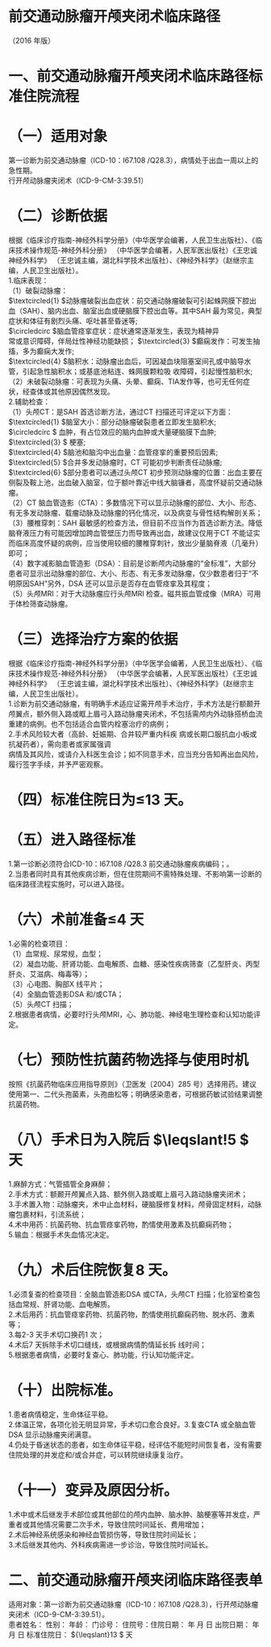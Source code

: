 # 前交通动脉瘤开颅夹闭术临床路径  
（2016 年版）  
# 一、前交通动脉瘤开颅夹闭术临床路径标准住院流程  
# （一）适用对象  
第一诊断为前交通动脉瘤（ICD-10：I67.108 /Q28.3），病情处于出血一周以上的急性期。  
行开颅动脉瘤夹闭术（ICD-9-CM-3:39.51）  
# （二）诊断依据  
根据《临床诊疗指南-神经外科学分册》（中华医学会编著，人民卫生出版社）、《临床技术操作规范-神经外科分册》
（中华医学会编著，人民军医出版社）《王忠诚神经外科学》
（王忠诚主编，湖北科学技术出版社）、《神经外科学》（赵继宗主编，人民卫生出版社）。  
1.临床表现：  
（1）破裂动脉瘤：  
$\textcircled{1} $动脉瘤破裂出血症状：前交通动脉瘤破裂可引起蛛网膜下腔出血（SAH）、脑内出血、脑室出血或硬脑膜下腔出血等。其中SAH 最为常见，典型症状和体征有剧烈头痛、呕吐甚至昏迷等;  
$\circledcirc $脑血管痉挛症状：症状通常逐渐发生，表现为精神异  
常或意识障碍，伴局灶性神经功能缺损； $\textcircled{3} $癫痫发作：可发生抽搐，多为癫痫大发作;  
$\textcircled{4} $脑积水：动脉瘤出血后，可因凝血块阻塞室间孔或中脑导水管，引起急性脑积水；或基底池粘连、蛛网膜颗粒吸 收障碍，引起慢性脑积水;  
（2）未破裂动脉瘤：可表现为头痛、头晕、癫痫、TIA发作等，也可无任何症状，经查体或其他原因偶然发现。  
2.辅助检查：  
（1）头颅CT：是SAH 首选诊断方法，通过CT 扫描还可评定以下方面：  
$\textcircled{1} $脑室大小：部分动脉瘤破裂患者立即发生脑积水;  
$\circledcirc $ 血肿，有占位效应的脑内血肿或大量硬脑膜下血肿;  
$\textcircled{3} $ 梗塞;  
$\textcircled{4} $脑池和脑沟中出血量：血管痉挛的重要预后因素;  
$\textcircled{5} $合并多发动脉瘤时，CT 可能初步判断责任动脉瘤;  
$\textcircled{6} $部分患者可以通过头颅CT 初步预测动脉瘤的位置：出血主要在侧裂及鞍上池，出血破入脑室，位于额叶靠近中线大脑镰者，高度怀疑前交通动脉瘤。  
（2）CT 脑血管造影（CTA）：多数情况下可以显示动脉瘤的部位、大小、形态、有无多发动脉瘤、载瘤动脉及动脉瘤的钙化情况，以及病变与骨性结构解剖关系；  
（3）腰椎穿刺：SAH 最敏感的检查方法，但目前不应当作为首选诊断方法。降低脑脊液压力有可能因增加跨血管壁压力而导致再出血，故建议仅用于CT 不能证实而临床高度怀疑的病例，应当使用较细的腰椎穿刺针，放出少量脑脊液（几毫升）即可；  
（4）数字减影脑血管造影（DSA）：目前是诊断颅内动脉瘤的“金标准”，大部分患者可显示出动脉瘤的部位、大小、形态、有无多发动脉瘤，仅少数患者归于“不明原因SAH”另外，DSA 还可以显示是否存在血管痉挛及其程度；  
（5）头颅MRI：对于大动脉瘤应行头颅MRI 检查。磁共振血管成像（MRA）可用于体检筛查动脉瘤。  
# （三）选择治疗方案的依据  
根据《临床诊疗指南-神经外科学分册》（中华医学会编著，人民卫生出版社）、《临床技术操作规范-神经外科分册》
（中华医学会编著，人民军医出版社）《王忠诚神经外科学》
（王忠诚主编，湖北科学技术出版社）、《神经外科学》（赵继宗主编，人民卫生出版社）。  
1.诊断为前交通动脉瘤，有明确手术适应证需开颅手术治疗，手术方法是行额颞开颅翼点，额外侧入路或眶上眉弓入路动脉瘤夹闭术，不包括需颅内外动脉搭桥血流重建的病例。也不包括适合血管内栓塞治疗的病例；  
2.手术风险较大者（高龄、妊娠期、合并较严重内科疾 病或长期口服抗血小板或抗凝药者），需向患者或家属强调  
病情及其风险，或请介入科医生会诊；如不同意手术，应当充分告知再出血风险，履行签字手续，并予严密观察。  
# （四）标准住院日为≤13 天。  
# （五）进入路径标准  
1.第一诊断必须符合ICD-10：I67.108 /Q28.3 前交通动脉瘤疾病编码；。  
2.当患者同时具有其他疾病诊断，但在住院期间不需特殊处理、不影响第一诊断的临床路径流程实施时，可以进入路径。  
# （六）术前准备≤4 天  
1.必需的检查项目：  
（1）血常规、尿常规，血型；  
（2）凝血功能、肝肾功能、血电解质、血糖、感染性疾病筛查（乙型肝炎、丙型肝炎、艾滋病、梅毒等）；  
（3）心电图、胸部X 线平片；  
（4）全脑血管造影DSA 和/或CTA；  
（5）头颅CT 扫描；  
2.根据患者病情，必要时行头颅MRI，心、肺功能、神经电生理检查和认知功能评定。  
# （七）预防性抗菌药物选择与使用时机  
按照《抗菌药物临床应用指导原则》（卫医发〔2004〕285 号）选择用药。建议使用第一、二代头孢菌素，头孢曲松等；明确感染患者，可根据药敏试验结果调整抗菌药物。  
# （八）手术日为入院后 $\leqslant\!5 $ 天  
1.麻醉方式：气管插管全身麻醉；  
2.手术方式：额颞开颅翼点入路、额外侧入路或眶上眉弓入路动脉瘤夹闭术；  
3.手术置入物：动脉瘤夹，术中止血材料，硬脑膜修复材料，颅骨固定材料，动脉瘤包裹材料，引流系统；  
4.术中用药：抗菌药物、抗血管痉挛药物，酌情使用激素及抗癫痫药物；  
5.输血：根据手术失血情况决定。  
# （九）术后住院恢复8 天。  
1.必须复查的检查项目：全脑血管造影DSA 或CTA，头颅CT 扫描；化验室检查包括血常规、肝肾功能、血电解质。  
2.术后用药：抗血管痉挛药物、抗菌药物，酌情使用抗癫痫药物、脱水药、激素等；  
3.每2-3 天手术切口换药1 次；  
4.术后7 天拆除手术切口缝线，或根据病情酌情延长拆 线时间；  
5.根据患者病情，必要时复查心、肺功能，行认知功能评定。  
# （十）出院标准。  
1.患者病情稳定，生命体征平稳。  
2.体温正常，各项化验无明显异常，手术切口愈合良好。3.复查CTA 或全脑血管DSA 显示动脉瘤夹闭满意。  
4.仍处于昏迷状态的患者，如生命体征平稳，经评估不能短时间恢复者，没有需要住院处理的并发症和/或合并症，可以转院继续康复治疗。  
# （十一）变异及原因分析。  
1.术中或术后继发手术部位或其他部位的颅内血肿、脑水肿、脑梗塞等并发症，严重者或其他情况需要二次手术，导致住院时间延长、费用增加；  
2.术后神经系统感染和神经血管损伤等，导致住院时间延长；  
3.术后继发其他内、外科疾病需进一步诊治，导致住院时间延长。  
# 二、前交通动脉瘤开颅夹闭临床路径表单  
适用对象：第一诊断为前交通动脉瘤（ICD-10：I67.108 /Q28.3），行开颅动脉瘤夹闭术（ICD-9-CM-3:39.51）。  
患者姓名：             性别：      年龄：      门诊号：          住院号：住院日期：     年  月  日    出院日期：       年  月   日    标准住院日： ${\leqslant}13 $ 天  
